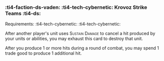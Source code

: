 ### :ti4-faction-ds-vaden: :ti4-tech-cybernetic: **Krovoz Strike Teams** :ti4-ds:

Requirements: :ti4-tech-cybernetic: :ti4-tech-cybernetic:

After another player's unit uses <span style="font-variant:small-caps;">Sustain Damage</span> to cancel a hit produced by your units or abilities, you may exhaust this card to destroy that unit.

After you produce 1 or more hits during a round of combat, you may spend 1 trade good to produce 1 additional hit.
